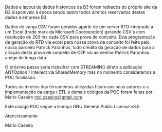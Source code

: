 Dados e layout de dados historicos da B3 foram retirados do próprio site da B3 disponíveis à época
sendo assim todos direitos reservados destes dados à empresa B3;


Dados de carga CSV foram gerados apartir de um server RTD  integrado a um Excel (trade mark da Microsoft Coorporation) gerando CSV's com resolução
de 200 ms cada CSV para prova de conceito. Esta programação de geração do RTD via excel para nossa prova de conceito foi feita pelo nosso parceiro
Patrick Paranhos, todo crédito da geração de dados para a criação desta prova de conceito de CEP vai ao senhor Patrick Paranhos amigo de longa data.

O próximo passo seria trabalhar com STREAMING direto a aplicação ANTOption / Intellect via SharedMemory mas no momento consideramos a POC finalizada.

Todos os direitos das ferramentas utilizadas ficam aos seus autores e a implementação da carga / ETL e demais códigos da POC foram feitas
por Mario Caseiro <mcl.caseiro@gmail.com>

Este código POC segue a licença GNU General Public License v3.0


Atenciosamente 


Mário Caseiro
